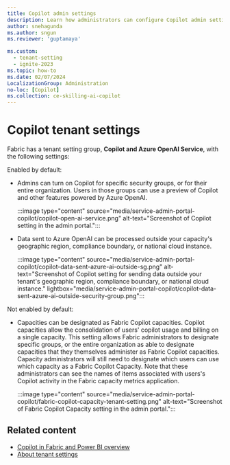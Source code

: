 ```yaml
---
title: Copilot admin settings
description: Learn how administrators can configure Copilot admin settings in Fabric.
author: snehagunda
ms.author: sngun
ms.reviewer: 'guptamaya'

ms.custom:
  - tenant-setting
  - ignite-2023
ms.topic: how-to
ms.date: 02/07/2024
LocalizationGroup: Administration
no-loc: [Copilot]
ms.collection: ce-skilling-ai-copilot
---
```


# Copilot tenant settings

Fabric has a tenant setting group, **Copilot and Azure OpenAI Service**, with the following settings:

Enabled by default:

- Admins can turn on Copilot for specific security groups, or for their entire organization. Users in those groups can use a preview of Copilot and other features powered by Azure OpenAI.

    :::image type="content" source="media/service-admin-portal-copilot/copilot-open-ai-service.png" alt-text="Screenshot of Copilot setting in the admin portal.":::

- Data sent to Azure OpenAI can be processed outside your capacity's geographic region, compliance boundary, or national cloud instance.

    :::image type="content" source="media/service-admin-portal-copilot/copilot-data-sent-azure-ai-outside-sg.png" alt-text="Screenshot of Copilot setting for sending data outside your tenant's geographic region, compliance boundary, or national cloud instance." lightbox="media/service-admin-portal-copilot/copilot-data-sent-azure-ai-outside-security-group.png":::

Not enabled by default:

- Capacities can be designated as Fabric Copilot capacities.  Copilot capacities allow the consolidation of users' copilot usage and billing on a single capacity. This setting allows Fabric administrators to designate specific groups, or the entire organization as able to designate capacities that they themselves administer as Fabric Copilot capacities. Capacity administrators will still need to designate which users can use which capacity as a Fabric Copilot Capacity. Note that these administrators can see the names of items associated with users's Copilot activity in the Fabric capacity metrics application.

    :::image type="content" source="media/service-admin-portal-copilot/fabric-copilot-capacity-tenant-setting.png" alt-text="Screenshot of Fabric Copilot Capacity setting in the admin portal.":::

## Related content

- [Copilot in Fabric and Power BI overview](../get-started/copilot-fabric-overview.md)
- [About tenant settings](about-tenant-settings.md)


